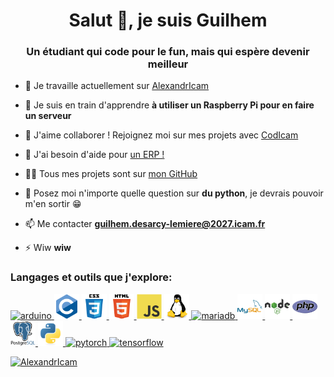 <h1 align="center">Salut 👋, je suis Guilhem</h1>
<h3 align="center">Un étudiant qui code pour le fun, mais qui espère devenir meilleur</h3>

- 🔭 Je travaille actuellement sur [AlexandrIcam](https://github.com/KoroKira/AlexandrIcam)

- 🌱 Je suis en train d'apprendre **à utiliser un Raspberry Pi pour en faire un serveur**

- 👯 J'aime collaborer ! Rejoignez moi sur mes projets avec [CodIcam](https://github.com/CodIcam-Toulouse)

- 🤝 J'ai besoin d'aide pour [un ERP !](https://github.com/KoroKira/Projet_ERP_ETE)

- 👨‍💻 Tous mes projets sont sur [mon GitHub](https://github.com/KoroKira)

- 💬 Posez moi n'importe quelle question sur **du python**, je devrais pouvoir m'en sortir 😁

- 📫 Me contacter **guilhem.desarcy-lemiere@2027.icam.fr**

- ⚡ Wiw **wiw**


<h3 align="left">Langages et outils que j'explore:</h3>
<p align="left"> <a href="https://www.arduino.cc/" target="_blank" rel="noreferrer"> <img src="https://cdn.worldvectorlogo.com/logos/arduino-1.svg" alt="arduino" width="40" height="40"/> </a> <a href="https://www.cprogramming.com/" target="_blank" rel="noreferrer"> <img src="https://raw.githubusercontent.com/devicons/devicon/master/icons/c/c-original.svg" alt="c" width="40" height="40"/> </a> <a href="https://www.w3schools.com/css/" target="_blank" rel="noreferrer"> <img src="https://raw.githubusercontent.com/devicons/devicon/master/icons/css3/css3-original-wordmark.svg" alt="css3" width="40" height="40"/> </a> <a href="https://www.w3.org/html/" target="_blank" rel="noreferrer"> <img src="https://raw.githubusercontent.com/devicons/devicon/master/icons/html5/html5-original-wordmark.svg" alt="html5" width="40" height="40"/> </a> <a href="https://developer.mozilla.org/en-US/docs/Web/JavaScript" target="_blank" rel="noreferrer"> <img src="https://raw.githubusercontent.com/devicons/devicon/master/icons/javascript/javascript-original.svg" alt="javascript" width="40" height="40"/> </a> <a href="https://www.linux.org/" target="_blank" rel="noreferrer"> <img src="https://raw.githubusercontent.com/devicons/devicon/master/icons/linux/linux-original.svg" alt="linux" width="40" height="40"/> </a> <a href="https://mariadb.org/" target="_blank" rel="noreferrer"> <img src="https://www.vectorlogo.zone/logos/mariadb/mariadb-icon.svg" alt="mariadb" width="40" height="40"/> </a> <a href="https://www.mysql.com/" target="_blank" rel="noreferrer"> <img src="https://raw.githubusercontent.com/devicons/devicon/master/icons/mysql/mysql-original-wordmark.svg" alt="mysql" width="40" height="40"/> </a> <a href="https://nodejs.org" target="_blank" rel="noreferrer"> <img src="https://raw.githubusercontent.com/devicons/devicon/master/icons/nodejs/nodejs-original-wordmark.svg" alt="nodejs" width="40" height="40"/> </a> <a href="https://www.php.net" target="_blank" rel="noreferrer"> <img src="https://raw.githubusercontent.com/devicons/devicon/master/icons/php/php-original.svg" alt="php" width="40" height="40"/> </a> <a href="https://www.postgresql.org" target="_blank" rel="noreferrer"> <img src="https://raw.githubusercontent.com/devicons/devicon/master/icons/postgresql/postgresql-original-wordmark.svg" alt="postgresql" width="40" height="40"/> </a> <a href="https://www.python.org" target="_blank" rel="noreferrer"> <img src="https://raw.githubusercontent.com/devicons/devicon/master/icons/python/python-original.svg" alt="python" width="40" height="40"/> </a> <a href="https://pytorch.org/" target="_blank" rel="noreferrer"> <img src="https://www.vectorlogo.zone/logos/pytorch/pytorch-icon.svg" alt="pytorch" width="40" height="40"/> </a> <a href="https://www.tensorflow.org" target="_blank" rel="noreferrer"> <img src="https://www.vectorlogo.zone/logos/tensorflow/tensorflow-icon.svg" alt="tensorflow" width="40" height="40"/> </a> </p>




<!--START_SECTION:waka-->

[![AlexandrIcam](https://wakatime.com/badge/user/018d6e0d-54e0-42c1-8131-aad6cc83e011/project/018d7891-8305-4df4-96ad-f3f20b7ea571.svg)](https://wakatime.com/badge/user/018d6e0d-54e0-42c1-8131-aad6cc83e011/project/018d7891-8305-4df4-96ad-f3f20b7ea571)

<!--END_SECTION:waka-->
